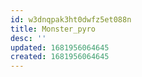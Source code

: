 ```yaml
---
id: w3dnqpak3ht0dwfz5et088n
title: Monster_pyro
desc: ''
updated: 1681956064645
created: 1681956064645
---
```

